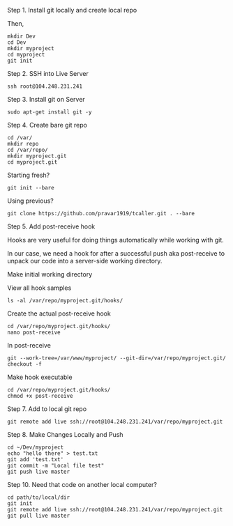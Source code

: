 Step 1. Install git locally and create local repo

Then,

```
mkdir Dev
cd Dev
mkdir myproject
cd myproject
git init
```

Step 2. SSH into Live Server

```
ssh root@104.248.231.241
```

Step 3. Install git on Server

```
sudo apt-get install git -y
```

Step 4. Create bare git repo

```
cd /var/
mkdir repo
cd /var/repo/
mkdir myproject.git
cd myproject.git
```

Starting fresh?

```
git init --bare
```

Using previous?

```
git clone https://github.com/pravar1919/tcaller.git . --bare
```

Step 5. Add post-receive hook

Hooks are very useful for doing things automatically while working with git.

In our case, we need a hook for after a successful push aka post-receive to unpack our code into a server-side working directory.

Make initial working directory

View all hook samples

```
ls -al /var/repo/myproject.git/hooks/
```

Create the actual post-receive hook

```
cd /var/repo/myproject.git/hooks/
nano post-receive
```

In post-receive

```
git --work-tree=/var/www/myproject/ --git-dir=/var/repo/myproject.git/ checkout -f
```

Make hook executable

```
cd /var/repo/myproject.git/hooks/
chmod +x post-receive
```

Step 7. Add to local git repo

```
git remote add live ssh://root@104.248.231.241/var/repo/myproject.git
```

Step 8. Make Changes Locally and Push

```
cd ~/Dev/myproject
echo "hello there" > test.txt
git add 'test.txt'
git commit -m "Local file test"
git push live master
```

Step 10. Need that code on another local computer?

```
cd path/to/local/dir
git init
git remote add live ssh://root@104.248.231.241/var/repo/myproject.git
git pull live master
```
